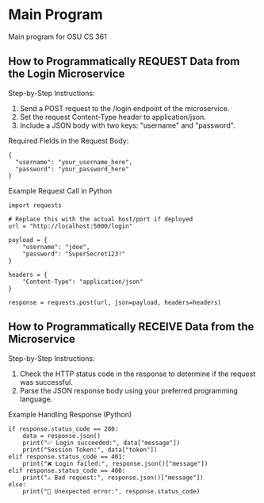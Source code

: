 # Main Program

Main program for OSU CS 361

## How to Programmatically REQUEST Data from the Login Microservice

Step-by-Step Instructions:
1.	Send a POST request to the /login endpoint of the microservice.
2.	Set the request Content-Type header to application/json.
3.	Include a JSON body with two keys: "username" and "password".

Required Fields in the Request Body:
```
{
  "username": "your_username_here",
  "password": "your_password_here"
}
```

Example Request Call in Python
```
import requests

# Replace this with the actual host/port if deployed
url = "http://localhost:5000/login"

payload = {
    "username": "jdoe",
    "password": "SuperSecret123!"
}

headers = {
    "Content-Type": "application/json"
}

response = requests.post(url, json=payload, headers=headers)
```


## How to Programmatically RECEIVE Data from the Microservice

Step-by-Step Instructions:
1.	Check the HTTP status code in the response to determine if the request was successful.
2.	Parse the JSON response body using your preferred programming language.

Example Handling Response (Python)

```
if response.status_code == 200:
    data = response.json()
    print("✅ Login succeeded:", data["message"])
    print("Session Token:", data["token"])
elif response.status_code == 401:
    print("❌ Login failed:", response.json()["message"])
elif response.status_code == 400:
    print("⚠️ Bad request:", response.json()["message"])
else:
    print("🔴 Unexpected error:", response.status_code)
```
